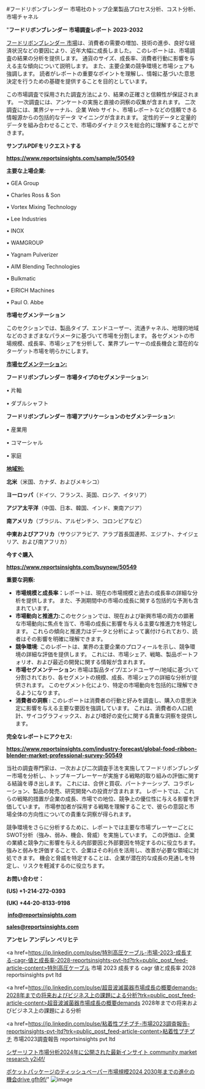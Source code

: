 #フードリボンブレンダー 市場社のトップ企業製品プロセス分析、コスト分析、市場チャネル

"<strong>フードリボンブレンダー 市場調査レポート 2023-2032</strong>

<a href=https://www.reportsinsights.com/sample/50549>フードリボンブレンダー 市場</a>は、消費者の需要の増加、技術の進歩、良好な経済状況などの要因により、近年大幅に成長しました。 このレポートは、市場調査の結果の分析を提供します。 通貨のサイズ、成長率、消費者行動に影響を与える主な傾向について説明します。 また、主要企業の競争環境と市場シェアも強調します。 読者がレポートの重要なポイントを理解し、情報に基づいた意思決定を行うための基礎を提供することを目的としています。

この市場調査で採用された調査方法により、結果の正確さと信頼性が保証されます。 一次調査には、アンケートの実施と直接の洞察の収集が含まれます。 二次調査には、業界ジャーナル、企業 Web サイト、市場レポートなどの信頼できる情報源からの包括的なデータ マイニングが含まれます。 定性的データと定量的データを組み合わせることで、市場のダイナミクスを総合的に理解することができます。

<strong><b>サンプルPDFをリクエストする</b></strong>

<a href=https://www.reportsinsights.com/sample/50549><strong><u>https://www.reportsinsights.com/sample/50549</u></strong></a>

<strong>主要な上場企業:</strong>

• GEA Group

• Charles Ross & Son

• Vortex Mixing Technology

• Lee Industries

• INOX

• WAMGROUP

• Yagnam Pulverizer

• AIM Blending Technologies

• Bulkmatic

• EIRICH Machines

• Paul O. Abbe

<strong>市場セグメンテーション</strong>

このセクションでは、製品タイプ、エンドユーザー、流通チャネル、地理的地域などのさまざまなパラメータに基づいて市場を分割します。 各セグメントの市場規模、成長率、市場シェアを分析して、業界プレーヤーの成長機会と潜在的なターゲット市場を明らかにします。

<strong><u>市場セグメンテーション</u></strong><strong><u>:</u></strong>

<strong>フードリボンブレンダー 市場タイプのセグメンテーション:</strong>

• 片軸

• ダブルシャフト

<strong>フードリボンブレンダー 市場アプリケーションのセグメンテーション:</strong>

• 産業用

• コマーシャル

• 家庭

<strong><u>地域別</u></strong><strong><u>:</u></strong>

<strong>北米</strong>（米国、カナダ、およびメキシコ）

<strong>ヨーロッパ</strong>（ドイツ、フランス、英国、ロシア、イタリア）

<strong>アジア太平洋</strong>（中国、日本、韓国、インド、東南アジア）

<strong>南アメリカ</strong>（ブラジル、アルゼンチン、コロンビアなど）

<strong>中東およびアフリカ</strong>（サウジアラビア、アラブ首長国連邦、エジプト、ナイジェリア、および南アフリカ）

<strong>今すぐ購入</strong>

<a href=https://www.reportsinsights.com/buynow/50549><strong><u>https://www.reportsinsights.com/buynow/50549</u></strong></a>

<strong>重要な洞察:</strong>
<ul>
  <li><strong>市場規模と成長率：</strong>レポートは、現在の市場規模と過去の成長率の詳細な分析を提供します。 また、予測期間中の市場の成長に関する包括的な予測も含まれています。</li>
  <li><strong>市場動向と推進力:</strong>このセクションでは、現在および新興市場の両方の顕著な市場動向に焦点を当て、市場の成長に影響を与える主要な推進力を特定します。 これらの傾向と推進力はデータと分析によって裏付けられており、読者はその影響を明確に理解できます。</li>
  <li><strong>競争環境</strong>: このレポートは、業界の主要企業のプロフィールを示し、競争環境の詳細な評価を提供します。 これには、市場シェア、戦略、製品ポートフォリオ、および最近の開発に関する情報が含まれます。</li>
  <li><strong>市場セグメンテーション: </strong>市場は製品タイプ/エンドユーザー/地域に基づいて分割されており、各セグメントの規模、成長、市場シェアの詳細な分析が提供されます。 このセグメント化により、特定の市場動向を包括的に理解できるようになります。</li>
  <li><strong>消費者の洞察 : </strong>このレポートは消費者の行動と好みを調査し、購入の意思決定に影響を与える主要な要因を強調しています。 これは、消費者の人口統計、サイコグラフィックス、および嗜好の変化に関する貴重な洞察を提供します。</li>
</ul>
<strong>完全なレポートにアクセス:</strong>

<a href=https://www.reportsinsights.com/industry-forecast/global-food-ribbon-blender-market-professional-survey-50549><strong><u><b>https://www.reportsinsights.com/industry-forecast/global-food-ribbon-blender-market-professional-survey-50549</b></u></strong></a>

当社の調査専門家は、一次および二次調査手法を実施してフードリボンブレンダー市場を分析し、トップキープレーヤーが実施する戦略的取り組みの評価に関する結論を導き出します。 これには、合併と買収、パートナーシップ、コラボレーション、製品の発売、研究開発への投資が含まれます。 レポートでは、これらの戦略的措置が企業の成長、市場での地位、競争上の優位性に与える影響を評価しています。 市場参加者が採用する戦略を理解することで、彼らの意図と市場全体の方向性についての貴重な洞察が得られます。

競争環境をさらに分析するために、レポートでは主要な市場プレーヤーごとにSWOT分析（強み、弱み、機会、脅威）を実施しています。 この評価は、企業の業績と競争力に影響を与える内部要因と外部要因を特定するのに役立ちます。 強みと弱みを評価することで、企業はその利点を活用し、改善が必要な領域に対処できます。 機会と脅威を特定することは、企業が潜在的な成長の見通しを特定し、リスクを軽減するのに役立ちます。

<strong>お問い合わせ：</strong>

<strong>(US) +1-214-272-0393</strong>

<strong>(UK) +44-20-8133-9198</strong>

<strong> </strong><a href=info@reportsinsights.com><strong><u>info@reportsinsights.com</u></strong></a>

<a href=sales@reportsinsights.com><strong><u>sales@reportsinsights.com</u></strong></a>

<strong>アンセレ アンデレン ベリヒテ</strong>

<a href=https://jp.linkedin.com/pulse/特別高圧ケーブル-市場-2023-成長する-cagr-値と成長率-2028-reportsinsights-pvt-ltd?trk=public_post_feed-article-content>特別高圧ケーブル 市場 2023 成長する cagr 値と成長率 2028 reportsinsights pvt ltd</a>

<a href=https://jp.linkedin.com/pulse/超音波滅菌器市場成長の概要demands-2028年までの将来およびビジネス上の課題による分析?trk=public_post_feed-article-content>超音波滅菌器市場成長の概要demands 2028年までの将来およびビジネス上の課題による分析</a>

<a href=https://jp.linkedin.com/pulse/粘着性プチプチ-市場2023調査報告-reportsinsights-pvt-ltd?trk=public_post_feed-article-content>粘着性プチプチ 市場2023調査報告 reportsinsights pvt ltd</a>

<a href=https://www.linkedin.com/pulse/シザーリフト市場分析2024年に公開された最新インサイト-community-market-research-y2i4f/>シザーリフト市場分析2024年に公開された最新インサイト community market research y2i4f/</a>

<a href=https://www.linkedin.com/pulse/ポケットパッケージのティッシュペーパー市場規模2024-2030年までの進化の機会drive-gfh9f/>ポケットパッケージのティッシュペーパー市場規模2024 2030年までの進化の機会drive gfh9f/</a>"
![image](https://github.com/aakesh123242/RIMarket/assets/158431203/3920f5b5-b11e-441e-b161-bd1511598dd1)
